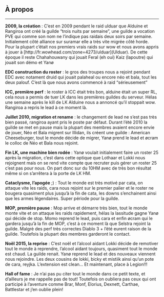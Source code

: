 <section id="about">
     <div class="container">
        <div class="row">
            <div class="col-lg-12 text-center">
                <h2>À propos</h2>
                <hr class="star-primary">
    </div>
    </div>
<div class="row">
<div class="col-md-6">
<p><strong>2009, la création</strong> : C’est en 2009 pendant le raid ulduar que Alduine et Rangiroa ont créé la guilde “trois nuits par semaine”, une guilde a vocation PVE qui comme son nom ne l’indique pas raidais deux soirs par semaine. Initialement côté alliance sur suramar elle a très vite migrée côté horde. Pour la plupart c’était nos premiers vrais raids sur wow et nous avons appris à jouer à [http://fr.wowhead.com/zone=4273/ulduar](Ulduar). De cette époque il reste Chahahouwany qui jouait Feral (eh oui) Kaiz (lapoutre) qui jouait son démo et Yanø</p>
<p><strong>EDC construction du roster</strong> : le gros des troupes nous a rejoint pendant EDC avec notament druid qui jouait palaheal ou encore néo et bala, tout les deux palouf. C’est là que nous avons commencé à raid “sérieusement”</p>
<p><strong>ICC, première perf</strong> : le roster à ICC était très bon, alduine était un super RL, cela nous a permis de tuer LK dans les premières guildes du serveur. Hélas une semaine après le kill de LK Alduine nous a annoncé qu’il stoppait wow. Rangiroa a repris le lead à ce moment là.</p>
<p><strong>Juillet 2010, migration et rename</strong> : le changement de lead ne s’est pas très bien passé, rangiroa ayant pris le poste par défaut. Durant l’été 2010 la guilde se met en pause mais la plupart des membres avaient encore envie de jouer, Néo et Bala migrent sur Illidan, ils créent une guilde : American Cheeseburger, tout le monde décide de migrer, Yanø prend le lead et øcram le colloc de Néo et Bala nous rejoint.</p>
<p><strong>Fin LK, une machine bien rodée</strong> : Yanø voulait initialement faire un roster 25 après la migration, c’est dans cette optique que Lothaar et Lokki nous rejoignent mais on se rend vite compte que recruter puis gérer un roster 25 c’est pas pour nous. On part donc sur du 10HM avec de très bon résultat même si on s’arrêtera à la porte de LK HM.</p>
</div>
<div class="col-md-6">
<p><strong>Cataclysme, l’apogée</strong> ;) : Tout le monde est très motivé par cata, on attaque vite les raids, cara nous rejoint sur le premier palier et le roster ne bougera quasiment plus jusqu’à la fin de cata, les downs s’enchainent ainsi que les armes légendaires. Super période pour la guilde.</p>
<p><strong>MOP, première pause</strong> : Mop arrive et démarre très bien, tout le monde monte vite et on attaque les raids rapidement, hélas la lassitude gagne Yanø qui décide de stop. Momo reprend le lead, puis cara et enfin øcram qui le gardera jusqu’à la fin de MOP, c’est à ce moment là que Selstra rejoint la guilde. Malgrè des perf très correctes Diablo 3 + l’été eurent raison de la guilde. Toutefois la plupart des membres garderont le contact.</p>
<p><strong>Noël 2015, la reprise</strong> : C’est noël et l’alcool aidant Lokki décide de remotiver tout le monde à reprendre, l’alcool aidant toujours, quasiment tout le monde est chaud. La guilde renait. Yanø reprend le lead et des nouveaux viennent nous rejoindre. Les deux cousins de lokki, bicky et mistiik ainsi qu’un pote de cara, reyjka. L’extension est clean…
Et maintenant, place à Legion!!!</p>
<p><strong>Hall of fame</strong> : Je n’ai pas pu citer tout le monde dans ce petit texte, et d’ailleurs je me rappelle pas de tout! Toutefois on oubliera pas ceux qui ont participé à l’aventure comme Brar, Monf, Elorius, Dexnett, Carthae, Battlestar et j’en oublie plein!</p>
</div>   
</div>
</div>
</section>
